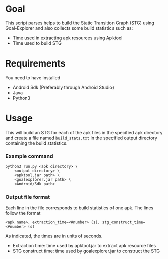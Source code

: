 # Goal
This script parses helps to build the Static Transition Graph (STG) using Goal-Explorer and
also collects some build statistics such as:
  - Time used in extracting apk resources using Apktool 
  - Time used to build STG 

# Requirements
You need to have installed
  - Android Sdk (Preferably through Android Studio)
  - Java
  - Python3 

# Usage
This will build an STG for each of the apk files in the specified apk directory and create a 
file named `build_stats.txt` in the specified output directory containing the build 
statistics. 

### Example command
```
python3 run.py <apk directory> \
    <output directory> \
    <apktool.jar path> \
    <goalexplorer.jar path> \
    <Android/Sdk path>  
```

### Output file format 
Each line in the file corresponds to build statistics of one apk. The lines follow the format
```
<apk name>, extraction_time=<#number> (s), stg_construct_time=<#number> (s)
```
As indicated, the times are in units of seconds. 
  - Extraction time: time used by apktool.jar to extract apk resource files 
  - STG construct time: time used by goalexplorer.jar to construct the STG 